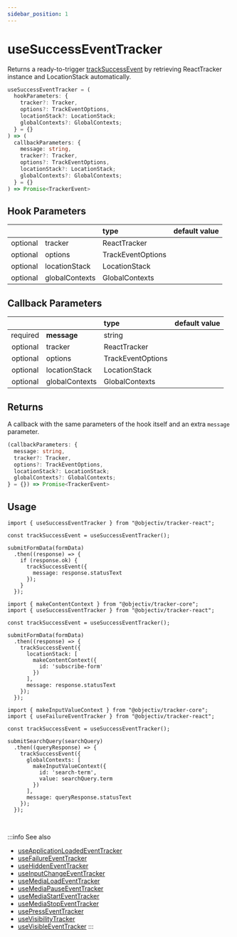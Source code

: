 ```yaml
---
sidebar_position: 1
---
```

# useSuccessEventTracker

Returns a ready-to-trigger [trackSuccessEvent](/tracking/react/api-reference/eventTrackers/trackSuccessEvent.md) by retrieving ReactTracker instance and LocationStack automatically.

```ts
useSuccessEventTracker = (
  hookParameters: {
    tracker?: Tracker,
    options?: TrackEventOptions,
    locationStack?: LocationStack;
    globalContexts?: GlobalContexts;
  } = {}
) => (
  callbackParameters: {
    message: string,
    tracker?: Tracker,
    options?: TrackEventOptions,
    locationStack?: LocationStack;
    globalContexts?: GlobalContexts;
  } = {}
) => Promise<TrackerEvent>
```

## Hook Parameters
|          |                | type              | default value |
|:--------:|:---------------|:------------------|:--------------|
| optional | tracker        | ReactTracker      |               |
| optional | options        | TrackEventOptions |               |
| optional | locationStack  | LocationStack     |               |
| optional | globalContexts | GlobalContexts    |               |

## Callback Parameters
|          |                | type              | default value |
|:--------:|:---------------|:------------------|:--------------|
| required | **message**    | string            |               |
| optional | tracker        | ReactTracker      |               |
| optional | options        | TrackEventOptions |               |
| optional | locationStack  | LocationStack     |               |
| optional | globalContexts | GlobalContexts    |               |

## Returns
A callback with the same parameters of the hook itself and an extra `message` parameter.  

```ts
(callbackParameters: {
  message: string,
  tracker?: Tracker,
  options?: TrackEventOptions,
  locationStack?: LocationStack;
  globalContexts?: GlobalContexts;
} = {}) => Promise<TrackerEvent>
```

## Usage
```tsx title="Scenario: form submit success"
import { useSuccessEventTracker } from "@objectiv/tracker-react";

const trackSuccessEvent = useSuccessEventTracker();

submitFormData(formData)
  .then((response) => {
    if (response.ok) {
      trackSuccessEvent({
        message: response.statusText
      });
    }
  });
```

```tsx title="Scenario: virtual location wrapper"
import { makeContentContext } from "@objectiv/tracker-core";
import { useSuccessEventTracker } from "@objectiv/tracker-react";

const trackSuccessEvent = useSuccessEventTracker();

submitFormData(formData)
  .then((response) => {
    trackSuccessEvent({
      locationStack: [
        makeContentContext({
          id: 'subscribe-form'
        })
      ],
      message: response.statusText
    });
  });
```

```tsx title="Scenario: additional global context representing the search term"
import { makeInputValueContext } from "@objectiv/tracker-core";
import { useFailureEventTracker } from "@objectiv/tracker-react";

const trackSuccessEvent = useSuccessEventTracker();

submitSearchQuery(searchQuery)
  .then((queryResponse) => {
    trackSuccessEvent({
      globalContexts: [
        makeInputValueContext({
          id: 'search-term',
          value: searchQuery.term
        })
      ],
      message: queryResponse.statusText
    });
  });
```

<br />

:::info See also
- [useApplicationLoadedEventTracker](/tracking/react/api-reference/eventTrackers/useApplicationLoadedEventTracker.md)
- [useFailureEventTracker](/tracking/react/api-reference/eventTrackers/useFailureEventTracker.md)
- [useHiddenEventTracker](/tracking/react/api-reference/eventTrackers/useHiddenEventTracker.md)
- [useInputChangeEventTracker](/tracking/react/api-reference/eventTrackers/useInputChangeEventTracker.md)
- [useMediaLoadEventTracker](/tracking/react/api-reference/eventTrackers/useMediaLoadEventTracker.md)
- [useMediaPauseEventTracker](/tracking/react/api-reference/eventTrackers/useMediaPauseEventTracker.md)
- [useMediaStartEventTracker](/tracking/react/api-reference/eventTrackers/useMediaStartEventTracker.md)
- [useMediaStopEventTracker](/tracking/react/api-reference/eventTrackers/useMediaStopEventTracker.md)
- [usePressEventTracker](/tracking/react/api-reference/eventTrackers/usePressEventTracker.md)
- [useVisibilityTracker](/tracking/react/api-reference/eventTrackers/useVisibilityTracker.md)
- [useVisibleEventTracker](/tracking/react/api-reference/eventTrackers/useVisibleEventTracker.md)
:::
